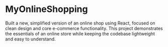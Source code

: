 # MyOnlineShopping
Built a new, simplified version of an online shop using React, focused on clean design and core e-commerce functionality. This project demonstrates the essentials of an online store while keeping the codebase lightweight and easy to understand.
